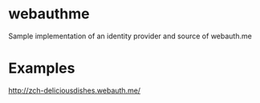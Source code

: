 # webauthme
Sample implementation of an identity provider and source of webauth.me

# Examples

http://zch-deliciousdishes.webauth.me/ 


